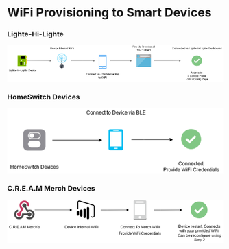 # WiFi Provisioning to Smart Devices
### Lighte-Hi-Lighte 
   ![lhl](https://github.com/ashtam55/wifi-provisioning/blob/master/Wifi_provisioning_LHL.png "lhl")

### HomeSwitch Devices
  ![HomeSwitch](https://github.com/ashtam55/wifi-provisioning/blob/master/Wifi_provisioning_HomeSwitch.png "HomeSwitch")

### C.R.E.A.M Merch Devices
  ![C.R.E.A.M](https://github.com/ashtam55/wifi-provisioning/blob/master/Wifi_provisioning_CREAM.png "C.R.E.A.M")